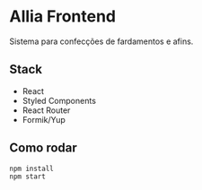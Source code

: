 # Allia Frontend

Sistema para confecções de fardamentos e afins.

## Stack
- React
- Styled Components
- React Router
- Formik/Yup

## Como rodar
```bash
npm install
npm start
```
